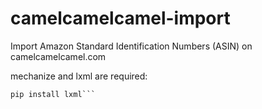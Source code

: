 # camelcamelcamel-import
Import Amazon Standard Identification Numbers (ASIN) on camelcamelcamel.com

mechanize and lxml are required:
```pip install mechanize
pip install lxml```